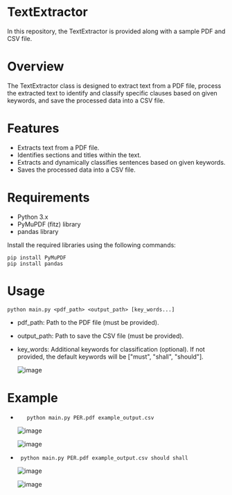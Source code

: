 # TextExtractor
In this repository, the TextExtractor is provided along with a sample PDF and CSV file.

# Overview
The TextExtractor class is designed to extract text from a PDF file, process the extracted text to identify and classify specific clauses based on given keywords, and save the processed data into a CSV file.

# Features
* Extracts text from a PDF file.
* Identifies sections and titles within the text.
* Extracts and dynamically classifies sentences based on given keywords.
* Saves the processed data into a CSV file.

# Requirements
* Python 3.x
* PyMuPDF (fitz) library
* pandas library

Install the required libraries using the following commands:

    
    pip install PyMuPDF
    pip install pandas
  

# Usage

  
    python main.py <pdf_path> <output_path> [key_words...]
   
    
* pdf_path: Path to the PDF file (must be provided).
* output_path: Path to save the CSV file (must be provided).
* key_words: Additional keywords for classification (optional). If not provided, the default keywords will be ["must", "shall", "should"].

  ![image](https://github.com/youngaryan/TextExtractor/assets/121689731/d563748e-b2ca-4876-a17c-f407c0a0d8fc)


# Example

    
*        python main.py PER.pdf example_output.csv
  
    ![image](https://github.com/youngaryan/TextExtractor/assets/121689731/c436c604-f0ab-4d21-8a31-17be89fc504f)
    
    ![image](https://github.com/youngaryan/TextExtractor/assets/121689731/39c1e7b0-b766-4f95-a1ea-3552e11cd915)


  
*      python main.py PER.pdf example_output.csv should shall
   
    ![image](https://github.com/youngaryan/TextExtractor/assets/121689731/7970894a-5bfc-45c6-a6cd-be4b01fd1d8e)
    
    ![image](https://github.com/youngaryan/TextExtractor/assets/121689731/a23bef33-fb77-43a1-887d-d22bc25cf770)



